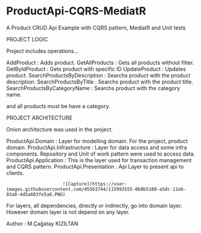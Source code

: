 # ProductApi-CQRS-MediatR
A Product CRUD Api Example with CQRS pattern, MediatR and Unit tests

PROJECT LOGIC

Project includes operations...

AddProduct : Adds product.
GetAllProducts : Gets all products without filter.
GetByIdProduct : Gets product with specific ID
UpdateProduct : Updates product.
SearchProductsByDescription : Searchs product with the product description.
SearchProductsByTitle : Searchs product with the product title.
SearchProductsByCategoryName : Searchs product with the category name.

and all products must be have a category.

PROJECT ARCHITECTURE

Onion architecture was used in the project.

ProductApi.Domain : Layer for modelling domain. For the project, product domain.
ProductApi.Infrastructure : Layer for data access and some infra components. Repository and Unit of work pattern were used to access data.
ProductApi.Application : This is the layer used for transaction management and CQRS pattern.
ProductApi.Presentation : Api Layer to present api to clients.

                         ![Capture](https://user-images.githubusercontent.com/45563744/115993555-0b8b5180-a5dc-11eb-93a0-4d5a603fe5a8.PNG)

For layers, all dependencies, directly or indirectly, go into domain layer. However domain layer is not depend on any layer.


Author : M.Çağatay KIZILTAN

